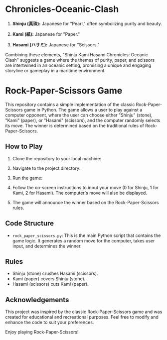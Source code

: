 # Chronicles-Oceanic-Clash

1. **Shinju (真珠):** Japanese for "Pearl," often symbolizing purity and beauty.
  
2. **Kami (紙):** Japanese for "Paper."

3. **Hasami (ハサミ):** Japanese for "Scissors."

Combining these elements, "Shinju Kami Hasami Chronicles: Oceanic Clash" suggests a game where the themes of purity, paper, and scissors are intertwined in an oceanic setting, promising a unique and engaging storyline or gameplay in a maritime environment.

# Rock-Paper-Scissors Game

This repository contains a simple implementation of the classic Rock-Paper-Scissors game in Python. The game allows a user to play against a computer opponent, where the user can choose either "Shinju" (stone), "Kami" (paper), or "Hasami" (scissors), and the computer randomly selects its move. The winner is determined based on the traditional rules of Rock-Paper-Scissors.

## How to Play

1. Clone the repository to your local machine:

2. Navigate to the project directory:

3. Run the game:

4. Follow the on-screen instructions to input your move (0 for Shinju, 1 for Kami, 2 for Hasami). The computer's move will also be displayed.

5. The game will announce the winner based on the Rock-Paper-Scissors rules.

## Code Structure

- `rock_paper_scissors.py`: This is the main Python script that contains the game logic. It generates a random move for the computer, takes user input, and determines the winner.

## Rules

- Shinju (stone) crushes Hasami (scissors).
- Kami (paper) covers Shinju (stone).
- Hasami (scissors) cuts Kami (paper).

## Acknowledgements

This project was inspired by the classic Rock-Paper-Scissors game and was created for educational and recreational purposes. Feel free to modify and enhance the code to suit your preferences.

Enjoy playing Rock-Paper-Scissors!
